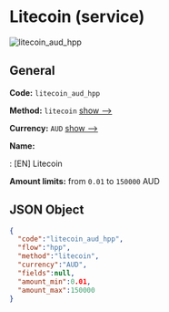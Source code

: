 
# Litecoin (service) 
![litecoin_aud_hpp](https://static.openfintech.io/payment_methods/litecoin_aud_hpp/logo.svg?w=400&c=v0.59.26#w200)  

## General 
 
**Code:** `litecoin_aud_hpp` 
 
**Method:** `litecoin` 
 [show -->](/payment-methods/litecoin/) 
 
**Currency:** `AUD` [show -->](/currencies/AUD/) 
 
**Name:** 
 
:	[EN] Litecoin 
 
**Amount limits:** from `0.01` to `150000` AUD 

## JSON Object 

```json
{
  "code":"litecoin_aud_hpp",
  "flow":"hpp",
  "method":"litecoin",
  "currency":"AUD",
  "fields":null,
  "amount_min":0.01,
  "amount_max":150000
}
```  
